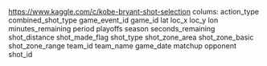 https://www.kaggle.com/c/kobe-bryant-shot-selection
colums:
action_type
combined_shot_type
game_event_id
game_id
lat
loc_x
loc_y
lon
minutes_remaining
period
playoffs
season
seconds_remaining
shot_distance
shot_made_flag
shot_type
shot_zone_area
shot_zone_basic
shot_zone_range
team_id
team_name
game_date
matchup
opponent
shot_id
